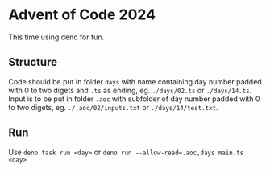 # Advent of Code 2024

This time using deno for fun.

## Structure

Code should be put in folder `days` with name containing day number padded with 0 to two digets and `.ts` as ending, eg. `./days/02.ts` or `./days/14.ts`.
Input is to be put in folder `.aoc` with subfolder of day number padded with 0 to two digets, eg. `./.aoc/02/inputs.txt` or `./days/14/test.txt`.

## Run

Use `deno task run <day>` or `deno run --allow-read=.aoc,days main.ts <day>`
